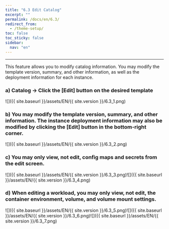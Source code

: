 ```yaml
---
title: "6.3 Edit Catalog"
excerpt: ""
permalink: /docs/en/6.3/
redirect_from:
  - /theme-setup/
toc: false
toc_sticky: false
sidebar:
  nav: "en"
---
```



---

This feature allows you to modify catalog information. You may modify the template version, summary, and other information, as well as the deployment information for each instance.

### a\) Catalog → Click the [Edit] button on the desired template
![]({{ site.baseurl }}/assets/EN/{{ site.version }}/6.3_1.png)

### b\) You may modify the template version, summary, and other information. The instance deployment information may also be modified by clicking the [Edit] button in the bottom-right corner.
![]({{ site.baseurl }}/assets/EN/{{ site.version }}/6.3_2.png)

### c\) You may only view, not edit, config maps and secrets from the edit screen.
![]({{ site.baseurl }}/assets/EN/{{ site.version }}/6.3_3.png)![]({{ site.baseurl }}/assets/EN/{{ site.version }}/6.3_4.png)

### d\) When editing a workload, you may only view, not edit, the container environment, volume, and volume mount settings.
![]({{ site.baseurl }}/assets/EN/{{ site.version }}/6.3_5.png)![]({{ site.baseurl }}/assets/EN/{{ site.version }}/6.3_6.png)![]({{ site.baseurl }}/assets/EN/{{ site.version }}/6.3_7.png)
